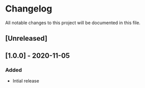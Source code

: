 # Changelog
All notable changes to this project will be documented in this file.

## [Unreleased]

## [1.0.0] - 2020-11-05
### Added
- Intial release
